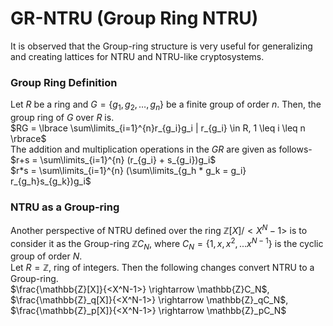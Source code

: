 # GR-NTRU (Group Ring NTRU)
It is observed that the Group-ring structure is very useful for generalizing and creating lattices for NTRU and NTRU-like cryptosystems.

### Group Ring Definition
Let $R$ be a ring and $G = \lbrace g_1,g_2,\ldots,g_n \rbrace$ be a finite group of order $n$. 
Then, the group ring of $G$ over $R$ is.<br>
$RG = \lbrace \sum\limits_{i=1}^{n}r_{g_i}g_i | r_{g_i} \in R, 1 \leq i \leq n \rbrace$<br>
The addition and multiplication operations in the $GR$ are given as follows-<br>
$r+s = \sum\limits_{i=1}^{n} (r_{g_i} + s_{g_i})g_i$<br>
$r*s = \sum\limits_{i=1}^{n} (\sum\limits_{g_h * g_k = g_i} r_{g_h}s_{g_k})g_i$

### NTRU as a Group-ring
Another perspective of NTRU defined over the ring $\mathbb{Z}[X]/<X^N-1>$ is to consider it as the Group-ring $\mathbb{Z}C_N$, where $C_N = \lbrace 1,x,x^2,...x^{N-1} \rbrace$ is the cyclic group of order $N$.<br>
Let $R = \mathbb{Z}$, ring of integers. Then the following changes convert NTRU to a Group-ring.<br>
$\frac{\mathbb{Z}[X]}{<X^N-1>} \rightarrow \mathbb{Z}C_N$, 
$\frac{\mathbb{Z}_q[X]}{<X^N-1>} \rightarrow \mathbb{Z}_qC_N$, 
$\frac{\mathbb{Z}_p[X]}{<X^N-1>} \rightarrow \mathbb{Z}_pC_N$
